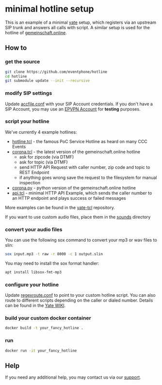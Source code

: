 # minimal hotline setup

This is an example of a minimal [yate](https://docs.yate.ro/wiki/Main_Page) setup, which registers via an upstream SIP trunk and answers all calls with script. A similar setup is used for the hotline of [gemeinschaft.online](https://gemeinschaft.online).

## How to

### get the source

``` sh
git clone https://github.com/eventphone/hotline
cd hotline
git submodule update --init --recursive
```

### modify SIP settings

Update [accfile.conf](config/accfile.conf) with your SIP Account credentials. If you don't have a SIP Account, you may use an [EPVPN Account](https://eventphone.de/doku/epvpn) for __testing__ purposes.

### script your hotline

We've currently 4 example hotlines:

- [hotline.tcl](hotline/hotline.tcl) - the famous PoC Service Hotline as heard on many CCC Events
- [corona.tcl](hotline/corona.tcl) - the latest version of the gemeinschaft.online hotline
  - ask for zipcode (via DTMF)
  - ask for topic (via DTMF)
  - send HTTP API Request with caller number, zip code and topic to REST Endpoint
  - if anything goes wrong save the request to the filesystem for manual inspection
- [corona.py](hotline/corona.py) - python version of the gemeinschaft.online hotline
- [api.tcl](hotline/api.tcl) - minimal HTTP API Example, which sends the caller number to an HTTP endpoint and plays success or failed messages

More examples can be found in the [yate-tcl](https://github.com/bef/yate-tcl) repository.

If you want to use custom audio files, place them in the [sounds](sounds) directory

### convert your audio files

You can use the following sox command to convert your mp3 or wav files to slin:

```sh
sox input.mp3 -t raw -r 8000 -c 1 output.slin
```

You may need to install the sox format handler:

```sh
apt install libsox-fmt-mp3
```

### configure your hotline

Update [regexroute.conf](config/regexroute.conf) to point to your custom hotline script. You can also route to different scripts depending on the caller or dialed number. Details can be found in the [Yate WIKI](https://docs.yate.ro/wiki/Regular_expressions#The_regexroute_configuration_file).

### build your custom docker container

``` sh
docker build -t your_fancy_hotline .
```

### run

``` sh
docker run -it your_fancy_hotline
```

## Help

If you need any additional help, you may contact us via our [support](https://guru3.eventphone.de/support/).
